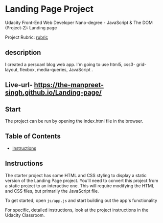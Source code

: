 # Landing Page Project

Udacity Front-End Web Developer Nano-degree - JavaScript & The DOM (Project-2): Landing page

Project Rubric: [rubric](https://review.udacity.com/#!/rubrics/2658/view)

## description

I created a persoanl blog web app. I'm going to use html5, css3- grid-layout, flexbox, media-queries, JavaScript .

## Live-url- https://the-manpreet-singh.github.io/Landing-page/

## Start

The project can be run by opening the index.html file in the browser.

## Table of Contents

- [Instructions](#instructions)

## Instructions

The starter project has some HTML and CSS styling to display a static version of the Landing Page project. You'll need to convert this project from a static project to an interactive one. This will require modifying the HTML and CSS files, but primarily the JavaScript file.

To get started, open `js/app.js` and start building out the app's functionality

For specific, detailed instructions, look at the project instructions in the Udacity Classroom.
